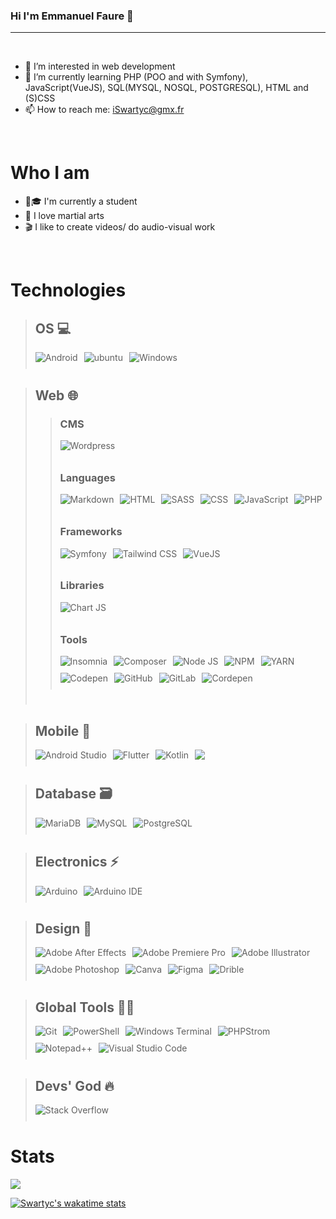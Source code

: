 ### Hi I'm Emmanuel Faure 👋

<hr><br/>

- 👀 I’m interested in web development
- 🌱 I’m currently learning PHP (POO and with Symfony), JavaScript(VueJS), SQL(MYSQL, NOSQL, POSTGRESQL), HTML and (S)CSS
- 📫 How to reach me: iSwartyc@gmx.fr

<br/>

# Who I am

- 👨🎓 I'm currently a student
- 🥋 I love martial arts
- 🎬 I like to create videos/ do audio-visual work

<br/>

# Technologies

> ## OS 💻
>
> <p style="padding-bottom: 10px; display: flex; flex-wrap: wrap; gap: 10px;">
> <img alt="Android" src="https://img.shields.io/badge/Android-3DDC84?style=for-the-badge&logo=android&logoColor=white" /> 
> <img alt="ubuntu" src="https://img.shields.io/badge/Ubuntu-E95420?style=for-the-badge&logo=ubuntu&logoColor=white" />
> <img alt="Windows" src="https://img.shields.io/badge/Windows-0078D6?style=for-the-badge&logo=windows&logoColor=white" />     
> </p>

> ## Web 🌐
>
> > ### CMS
> >
> > <p style="padding-bottom: 10px; display: flex; flex-wrap: wrap; gap: 10px;">
> > <img alt="Wordpress" src="https://img.shields.io/badge/Wordpress-21759B?style=for-the-badge&logo=wordpress&logoColor=white" />
> > </p>
> >
> > ### Languages
> >
> > <p style="padding-bottom: 10px; display: flex; flex-wrap: wrap; gap: 10px;">
> > <img alt="Markdown" src="https://img.shields.io/badge/Markdown-000000?style=for-the-badge&logo=markdown&logoColor=white" />
> > <img alt="HTML" src="https://img.shields.io/badge/HTML5-E34F26?style=for-the-badge&logo=html5&logoColor=white" />
> > <img alt="SASS" src="https://img.shields.io/badge/Sass-CC6699?style=for-the-badge&logo=sass&logoColor=white" /> 
> > <img alt="CSS" src="https://img.shields.io/badge/CSS3-1572B6?style=for-the-badge&logo=css3&logoColor=white" />
> > <img alt="JavaScript" src="https://img.shields.io/badge/JavaScript-323330?style=for-the-badge&logo=javascript&logoColor=F7DF1E" /> 
> > <img alt="PHP" src="https://img.shields.io/badge/PHP-777BB4?style=for-the-badge&logo=php&logoColor=white" />
> > </p>
> >
> > ### Frameworks
> >
> > <p style="padding-bottom: 10px; display: flex; flex-wrap: wrap; gap: 10px;">
> > <img alt="Symfony" src="https://img.shields.io/badge/Symfony-000000?style=for-the-badge&logo=Symfony&logoColor=white"/> 
> > <img alt="Tailwind CSS" src="https://img.shields.io/badge/Tailwind_CSS-38B2AC?style=for-the-badge&logo=tailwind-css&logoColor=white" />
> > <img alt="VueJS" src="https://img.shields.io/badge/Vue%20js-35495E?style=for-the-badge&logo=vuedotjs&logoColor=4FC08D" />
> > </p>
> >
> > ### Libraries
> >
> > <p style="padding-bottom: 10px; display: flex; flex-wrap: wrap; gap: 10px;">
> > <img alt="Chart JS" src="https://img.shields.io/badge/Chart%20js-FF6384?style=for-the-badge&logo=chartdotjs&logoColor=white"/>
> > </p>
> >
> > ### Tools
> >
> > <p style="padding-bottom: 10px; display: flex; flex-wrap: wrap; gap: 10px;">
> > <img alt="Insomnia" src="https://img.shields.io/badge/Insomnia-5849be?style=for-the-badge&logo=Insomnia&logoColor=white"/>
> > <img alt="Composer" src="https://img.shields.io/badge/Composer-885630?style=for-the-badge&logo=Composer&logoColor=white"/>    
> > <img alt="Node JS" src="https://img.shields.io/badge/Node%20js-339933?style=for-the-badge&logo=nodedotjs&logoColor=white" />
> > <img alt="NPM" src="https://img.shields.io/badge/npm-CB3837?style=for-the-badge&logo=npm&logoColor=white"/>
> > <img alt="YARN" src="https://img.shields.io/badge/Yarn-2C8EBB?style=for-the-badge&logo=yarn&logoColor=white"/>
> > <img alt="Codepen" src="https://img.shields.io/badge/Codepen-000000?style=for-the-badge&logo=codepen&logoColor=white" />
> > <img alt="GitHub" src="https://img.shields.io/badge/GitHub-100000?style=for-the-badge&logo=github&logoColor=white" />
> > <img alt="GitLab" src="https://img.shields.io/badge/GitLab-330F63?style=for-the-badge&logo=gitlab&logoColor=white" /> 
> > <img alt="Cordepen" src="https://img.shields.io/badge/Pinterest-%23E60023.svg?&style=for-the-badge&logo=Pinterest&logoColor=white" /> 
> > </p>
>
> <p style="padding-bottom: 10px;"></p>

> ## Mobile 📱
>
> <p style="padding-bottom: 10px; display: flex; flex-wrap: wrap; gap: 10px;">
> <img alt="Android Studio" src="https://img.shields.io/badge/Android_Studio-3DDC84?style=for-the-badge&logo=android-studio&logoColor=white" />
> <img alt="Flutter" src="https://img.shields.io/badge/Flutter-02569B?style=for-the-badge&logo=flutter&logoColor=white" />
> <img alt="Kotlin" src="https://img.shields.io/badge/Kotlin-0095D5?style=for-the-badge&logo=kotlin&logoColor=white" />
> <img src="https://img.shields.io/badge/Dart-0175C2?style=for-the-badge&logo=dart&logoColor=white" />
> </p>

> ## Database 🗃️
>
> <p style="padding-bottom: 10px; display: flex; flex-wrap: wrap; gap: 10px;">
> <img alt="MariaDB" src="https://img.shields.io/badge/MariaDB-003545?style=for-the-badge&logo=mariadb&logoColor=white" /> 
> <img alt="MySQL" src="https://img.shields.io/badge/MySQL-005C84?style=for-the-badge&logo=mysql&logoColor=white"/> 
> <img alt="PostgreSQL" src="https://img.shields.io/badge/PostgreSQL-316192?style=for-the-badge&logo=postgresql&logoColor=white" /> 
> </p>

> ## Electronics ⚡️
>
> <p style="padding-bottom: 10px; display: flex; flex-wrap: wrap; gap: 10px;">
> <img alt="Arduino" src="https://img.shields.io/badge/Arduino-00979D?style=for-the-badge&logo=Arduino&logoColor=white" />
> <img alt="Arduino IDE" src="https://img.shields.io/badge/Arduino_IDE-00979D?style=for-the-badge&logo=arduino&logoColor=white" />
> </p>

> ## Design 🎨
>
> <p style="padding-bottom: 10px; display: flex; flex-wrap: wrap; gap: 10px;">
> <img alt="Adobe After Effects" src="https://img.shields.io/badge/Adobe%20after%20affects-CF96FD?style=for-the-badge&logo=Adobe%20after%20effects&logoColor=393665" />
> <img alt="Adobe Premiere Pro" src="https://img.shields.io/badge/Adobe%20Premiere%20Pro-9999FF?style=for-the-badge&logo=Adobe%20Premiere%20Pro&logoColor=white" />
> <img alt="Adobe Illustrator" src="https://img.shields.io/badge/Adobe%20Illustrator-FF9A00?style=for-the-badge&logo=adobe%20illustrator&logoColor=white" />   
> <img alt="Adobe Photoshop" src="https://img.shields.io/badge/Adobe%20Photoshop-31A8FF?style=for-the-badge&logo=Adobe%20Photoshop&logoColor=black"/>
> <img alt="Canva" src="https://img.shields.io/badge/Canva-%2300C4CC.svg?&style=for-the-badge&logo=Canva&logoColor=white" />   
> <img alt="Figma" src="https://img.shields.io/badge/Figma-F24E1E?style=for-the-badge&logo=figma&logoColor=white" /> 
> <img alt="Drible" src="https://img.shields.io/badge/Dribbble-EA4C89?style=for-the-badge&logo=dribbble&logoColor=white" />
> </p>

> ## Global Tools 👩‍💻
>
> <p style="padding-bottom: 10px; display: flex; flex-wrap: wrap; gap: 10px;">
> <img alt="Git" src="https://img.shields.io/badge/GIT-E44C30?style=for-the-badge&logo=git&logoColor=white" /> 
> <img alt="PowerShell" src="https://img.shields.io/badge/powershell-5391FE?style=for-the-badge&logo=powershell&logoColor=white" />
> <img alt="Windows Terminal" src="https://img.shields.io/badge/windows%20terminal-4D4D4D?style=for-the-badge&logo=windows%20terminal&logoColor=white">
> <img alt="PHPStrom" src="http://img.shields.io/badge/-PHPStorm-181717?style=for-the-badge&logo=phpstorm&logoColor=white" /> 
> <img alt="Notepad++" src="https://img.shields.io/badge/Notepad++-90E59A.svg?style=for-the-badge&logo=notepad%2B%2B&logoColor=black" />
> <img alt="Visual Studio Code" src="https://img.shields.io/badge/VSCode-0078D4?style=for-the-badge&logo=visual%20studio%20code&logoColor=white" />
> </p>

> ## Devs' God 🔥
>
> <p style="padding-bottom: 10px; display: flex; flex-wrap: wrap; gap: 10px;">
>  <img alt="Stack Overflow" src="https://img.shields.io/badge/Stack_Overflow-FE7A16?style=for-the-badge&logo=stack-overflow&logoColor=white" />
> </p>

# Stats

<img src="https://github-readme-stats-git-masterrstaa-rickstaa.vercel.app/api?username=Swartyc&theme=radical" />

[![Swartyc's wakatime stats](https://github-readme-stats.vercel.app/api/wakatime?username=342a9f18-bd04-46ac-91ce-7dfa7b72d5ae&theme=jolly)](https://github.com/Swartyc/github-readme-stats)
